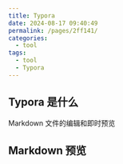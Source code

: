 ```yaml
---
title: Typora
date: 2024-08-17 09:40:49
permalink: /pages/2ff141/
categories: 
  - tool
tags: 
  - tool
  - Typora
---
```


## Typora 是什么

Markdown 文件的编辑和即时预览

## Markdown 预览
